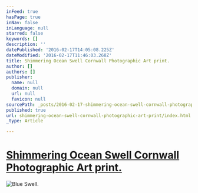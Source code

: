 ```yaml
---
inFeed: true
hasPage: true
inNav: false
inLanguage: null
starred: false
keywords: []
description: ''
datePublished: '2016-02-17T14:05:08.225Z'
dateModified: '2016-02-17T11:46:03.268Z'
title: Shimmering Ocean Swell Cornwall Photographic Art print.
author: []
authors: []
publisher:
  name: null
  domain: null
  url: null
  favicon: null
sourcePath: _posts/2016-02-17-shimmering-ocean-swell-cornwall-photographic-art-print.md
published: true
url: shimmering-ocean-swell-cornwall-photographic-art-print/index.html
_type: Article

---
```

# [Shimmering Ocean Swell Cornwall Photographic Art print.][0]
![Blue Swell.](https://the-grid-user-content.s3-us-west-2.amazonaws.com/91db3efc-3a4c-424d-b435-75ac6c8ea110.jpg)

[0]: http://john-shepherd.pixels.com/featured/shimmering-blue-swell-john-shepherd.html
